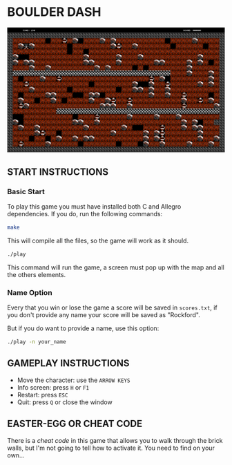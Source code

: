 # BOULDER DASH

![boulder dash](game.png)

## START INSTRUCTIONS

### Basic Start
To play this game you must have installed both C and Allegro dependencies. If you do, run the following commands:

```bash
make
```

This will compile all the files, so the game will work as it should.

```bash
./play
```

This command will run the game, a screen must pop up with the map and all the others elements.

### Name Option

Every that you win or lose the game a score will be saved in `scores.txt`, if you don't provide any name your score will be saved as "Rockford".

But if you do want to provide a name, use this option:

```bash
./play -n your_name
```

## GAMEPLAY INSTRUCTIONS

* Move the character: use the `ARROW KEYS`
* Info screen: press `H` or `F1`
* Restart: press `ESC`
* Quit: press `Q` or close the window

## EASTER-EGG OR CHEAT CODE

There is a *cheat code* in this game that allows you to walk through the brick walls, but I'm not going to tell how to activate it. You need to find on your own...